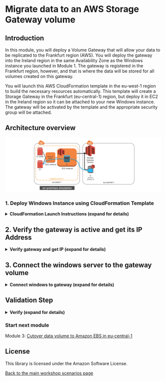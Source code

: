 #  Migrate data to an AWS Storage Gateway volume

## Introduction

In this module, you will deploy a Volume Gateway that will allow your data to be replicated to the Frankfurt region (AWS). You will deploy the gateway into the Ireland region in the same Availability Zone as the Windows instance you launched in Module 1. The gateway is registered in the Frankfurt region, however, and that is where the data will be stored for all volumes created on this gateway. 

You will launch this AWS CloudFormation template in the eu-west-1 region to build the necessary resources automatically. This template will create a Storage Gateway in the Frankfurt (eu-central-1) region, but deploy it in EC2 in the Ireland region so it can be attached to your new Windows instance. The gateway will be activated by the template and the appropriate security group will be attached.

## Architecture overview

![scenario-1-diagram-2](../../images/scenario-1-diagram-2.png)

### 1.	Deploy Windows Instance using CloudFormation Template

<details>
<summary><strong>CloudFormation Launch Instructions (expand for details)</strong></summary><p>

1.	Right click the **Launch Stack** link below and "open in new tab"

Region| Launch
------|-----
EU (Ireland) | [![Launch Module 1 in eu-west-1](http://docs.aws.amazon.com/AWSCloudFormation/latest/UserGuide/images/cloudformation-launch-stack-button.png)](https://console.aws.amazon.com/cloudformation/home?region=eu-west-1#/stacks/new?stackName=storage-workshop-1b&templateURL=https://s3-us-west-2.amazonaws.com/hybrid-storage-workshop/scenario1-step2-migrate-SGW1-(eu-west-1).json)

2. Click **Next** on the Select Template page.
3. Select your default VPC and any one of the subnets within that VPC.
4. If you already have an Access Key Pair for this region that you have access to, enter that key pair.  Otherwise, you will need to create a new key pair.  Instructions to create a new key pair.
5. Select a subnet from the drop-down list.
5. Leave Instance Type, Gateway Cache Disk Size and Gateway Upload Buffer Disk Size at default values.
6. Choose a size for your volume that will be created on the gateway. It should be large enough to hold the data that you have on the D: drive of win1 instance you created in Module 1.
7. Leave the Activation Region at eu-central-1
8. Select the keypair that you used in Module 1
9. Select the Security Group that was created in Module 1 named "storage-workshop-1a-win1SecurityGroup...". This will allow our windows instance network access (iSCSI) to the gateway that is soon to be deployed in the same VPC.
10.	Click **Next**.
11.	Click **Next** Again. (skipping IAM advanced section)
12.	On the Review page, check the box to acknowledge that CloudFormation will create IAM resources and click **Create**.

![scenario-1-module-1-Picture2](../../images/scenario-1-module-1-Picture2.png)

Once the CloudFormation stack shows a status of CREATE_COMPLETE, you are ready to move on to the next step.
</p></details>

## 2. Verify the gateway is active and get its IP Address

<details>
<summary><strong>Verify gateway and get IP (expand for details)</strong></summary><p>

1. From the **Services** drop-down, select **EC2**.
2. You should see a new c4.2xlarge instance with the name "Hybrid Workshop - Migrate - Gateway Server 1 (storage-workshop-1b)"  in a *running* state.
3. Refresh the instance view periodically (every 30 seconds) until you see the word *Activated* in the EC2 instance name.
4. From the Services drop-down, select **Storage Gateway**.

Note: You will not see the gateway that was just provisioned here. While, we deployed the gateway into EC2 in the EU (Ireland) region, the gateway was activated in the EU (Frankfurt) region, so that is where we will find the gateway, and that is where the data written to it will be stored.

5.	Click on **Ireland** in the upper-right corner and select **EU (Frankfurt)** from the list to switch the console to the eu-central-1 region.

You will now see the Gateway that you just provisioned listed. Verify that their is a gateway named "Hybrid-Workshop-Gateway-Server-1...." and its status is *Running*.

6.	Click on the gateway to reveal the Details tab below. From the Details tab, make note of the *IP address* of the gateway and write it below. (We will use that address to connect our windows client to the storage gateways iSCSI interface.

7.	Click Volumes from the left menu to see the volume that was created by the CloudFormation stack. The size should match what you specified in the configuration (1-5 GiB).
</p></details>

## 3. Connect the windows server to the gateway volume

<details>
<summary><strong>Connect windows to gateway (expand for details)</strong></summary><p>

1.	Now comes the fun part! We will now attach the volume from your Volume Gateway Service in Frankfurt to your Windows instance in Ireland, giving that instance access to both local cache storage in that Ireland at the same time as remotely writting all of its data to Frankfurt. 

2. Return to your Windows instance, and open the iSCSI Initiator utility by clicking the Windows logo in the bottom left corner and typing ‘iscsi’ and then clicking iSCSI Initiator from the search results.

3. Click ‘Yes’ if prompted to enable the iSCSI service in Windows

![scenario-1-module-2-Picture1](../../images/scenario-1-module-2-Picture1.png)

4.	In the Targets tab of the iSCSI Initiator Properties window, enter the IP address that you wrote down for your Volume Gateway in the Quick Connect section and click the ‘Quick Connect’ button. 

You should see a target listed now with Connected status:

![scenario-1-module-2-Picture2](../../images/scenario-1-module-2-Picture2.png)

Your Windows instance is now connected with the Volume Gateway via iSCSI and the only volume that exists has been discovered by Windows and connected.

Now we need to configure the volume for storage!

23.	Click OK to close the iSCSI Initiator Properties window and open Computer Management by clicking the Windows logo in the lower-left corner and typing ‘Computer Management’ then clicking that from the search results.

Once it opens, select the Disk Management module. You will see a new Offline Disk 2 of Unknown type. This is your volume from the Volume Gateway. The size should match the volume size on your gateway. However, since Volume Gateway is presenting this as raw block storage (like a new SAN volume would look in a traditional datacenter), we need to bring it online and format it so Windows can use it.

24.	To format the new volume, first we need to bring it online by right-clicking the section describing the disk and selecting Online.


![scenario-1-module-2-Picture3](../../images/scenario-1-module-2-Picture3.png)

25.	After it is online, right-click the disk again and select Initialize Disk. Leave all the default settings and click OK.
26.	Now click in the blank white space of the disk and select New Simple Volume.
27.	Click Next on the first page of the New Simple Volume Wizard.
28.	Leave the default to allocate all available storage to the new volume and click Next.
29.	Leave the default setting to mount the new volume as the E: drive and click Next.
30.	Leave the default settings of NTFS and the Default unit allocation size. You can change the Volume Label if you’d like, but leave the box checked for Quick Format, and click Next and then Finish to format the disk.

31.	You can now open File Explorer and see the new E: drive. Let’s copy our data over to the gateway volume. Open Command Prompt and use robocopy to mirror your D: drive to the newly mounted E: drive:

robocopy d: e: /MIR

Check the E: drive in File Explorer and you should see all of the data that was on D: also on E: now. 

```
What just happened?

When you copied the data from the D: drive to the E: drive within your Windows instance, underneath Windows, you copied the data from your Windows instance’s EBS volume to the Volume Gateway. When this happened, the gateway received the data into its local cache, and then began to copy the data up to S3 in the Frankfurt (eu-central-1) region via its local Upload Buffer automatically. Pretty cool, huh?
```

32.	From File Explorer, see how much data is on the E: drive. Alternatively, you can do this from the command prompt with the command ‘dir e:’ which will display the number of files as well as the total storage. For the default data set, this should be 11,669,707 bytes.

Now, let’s create a snapshot of this volume so we can migrate our data to the cloud permanently.

33.	Your web management console should still be in the Storage Gateway service in the Frankfurt region, but if not, navigate back there.
34.	Click on the volume in the Volumes section. You’ll see that there’s now some usage on the volume that’s reflected in the console. Of course, we expected that…

From the Actions drop-down, select Create EBS Snapshot. Enter a description for the snapshot (ex. Data migrated from Windows server to AWS), and click Create EBS snapshot button.

35.	From the Services drop-down, select EC2 to return to the EC2 management console. Then select Snapshots from the left menu. Our new snapshot will probably still be ‘pending’ so we’ll wait for it to finish.

Note that the size matches the size of the volume, not the amount of data created. So, when you create a volume from a snapshot, you know how large the volume will be. However, underneath, only the actual data blocks are stored, saving you money!

In the next module you’ll deploy a Windows server in AWS (Frankfurt) with the snapshot data attached, effectively migrating your server and its data.

Architecture
After this module, you have added to your architecture a new EC2 instance in the Ireland (eu-west-1) region which is your Frankfurt Volume Gateway. It has four EBS volumes:
An 80 GiB and 10 GiB volume for the gateway O/S
1 10 GiB volume for the local cache
1 10 GiB volume for the upload buffer
Your Volume Gateway was configured with one volume, and we took a snapshot of that volume in the Frankfurt region. 




</p></details>



## Validation Step

<details>
<summary><strong>Verify (expand for details)</strong></summary><p>

</p></details>

### Start next module

Module 3: [Cutover data volume to Amazon EBS in eu-central-1](../module-3/README.md)

## License

This library is licensed under the Amazon Software License.

[Back to the main workshop scenarios page](../../README.md)
